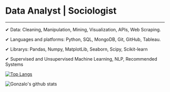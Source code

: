 # Data Analyst | Sociologist
--------
✔ Data: Cleaning, Manipulation, Mining, Visualization, APIs, Web Scraping.

✔ Languages and platforms: Python, SQL, MongoDB, Git, GitHub, Tableau.

✔ Librarys: Pandas, Numpy, MatplotLib, Seaborn, Scipy, Scikit-learn

✔ Supervised and Unsupervised Machine Learning, NLP, Recommended Systems



[![Top Langs](https://github-readme-stats.vercel.app/api/top-langs/?username=Gon41&layout=compact)](https://github.com/Gon41/github-readme-stats)


![Gonzalo's github stats](https://github-readme-stats.vercel.app/api?username=Gon41&show_icons=true&theme=merko)


<!--
**Gon41/Gon41** is a ✨ _special_ ✨ repository because its `README.md` (this file) appears on your GitHub profile.

Here are some ideas to get you started:

- 🔭 I’m currently working on ...
- 🌱 I’m currently learning ...
- 👯 I’m looking to collaborate on ...
- 🤔 I’m looking for help with ...
- 💬 Ask me about ...
- 📫 How to reach me: ...
- 😄 Pronouns: ...
- ⚡ Fun fact: ...
-->
